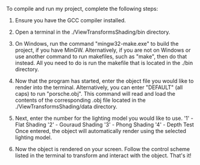 To compile and run my project, complete the following steps:

1. Ensure you have the GCC compiler installed.

2. Open a terminal in the ./ViewTransformsShading/bin directory.

3. On Windows, run the command "mingw32-make.exe" to build the project, if you have MinGW.
   Alternatively, if you are not on Windows or use another command to run makefiles,
   such as "make", then do that instead. All you need to do is run the makefile that
   is located in the ./bin directory.

4. Now that the program has started, enter the object file you would like to render
   into the terminal. Alternatively, you can enter "DEFAULT" (all caps) to run
   "porsche.obj". This command will read and load the contents of the corresponding
   .obj file located in the ./ViewTransformsShading/data directory.

5. Next, enter the number for the lighting model you would like to use.
   '1' - Flat Shading
   '2' - Gouraud Shading
   '3' - Phong Shading
   '4' - Depth Test
   Once entered, the object will automatically render using the selected lighting model.

6. Now the object is rendered on your screen. Follow the control scheme listed in the
   terminal to transform and interact with the object. That's it!